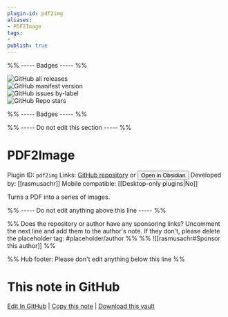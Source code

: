 ```yaml
---
plugin-id: pdf2img
aliases:
- PDF2Image
tags: 
- 
publish: true
---
```


%% ----- Badges ----- %%

![GitHub all releases](https://img.shields.io/github/downloads/rasmusachr/pdf2images/total?color=573E7A&logo=github&style=for-the-badge)   
![GitHub manifest version](https://img.shields.io/github/manifest-json/v/rasmusachr/pdf2images?color=573E7A&logo=github&style=for-the-badge)   
![GitHub issues by-label](https://img.shields.io/github/issues/rasmusachr/pdf2images/help%20wanted?color=573E7A&logo=github&style=for-the-badge)   
![GitHub Repo stars](https://img.shields.io/github/stars/rasmusachr/pdf2images?color=573E7A&logo=github&style=for-the-badge)

%% ----- Badges ----- %%

%% ----- Do not edit this section ----- %%

# PDF2Image

Plugin ID: `pdf2img`
Links: [GitHub repository](https://github.com/rasmusachr/pdf2images) or [<button id=HH>Open in Obsidian</button>](obsidian://show-plugin?id=pdf2img)
Developed by: [[rasmusachr]]
Mobile compatible: [[Desktop-only plugins|No]]

Turns a PDF into a series of images.

%% ----- Do not edit anything above this line ----- %% 

%% Does the repository or author have any sponsoring links? Uncomment the next line and add them to the author's note. If they don't, please delete the placeholder tag: #placeholder/author %%
%% ![[rasmusachr#Sponsor this author]] %%

%% Hub footer: Please don't edit anything below this line %%

# This note in GitHub

<span class="git-footer">[Edit In GitHub](https://github.dev/obsidian-community/obsidian-hub/blob/main/02%20-%20Community%20Expansions/02.05%20All%20Community%20Expansions/Plugins/pdf2img.md "git-hub-edit-note") | [Copy this note](https://raw.githubusercontent.com/obsidian-community/obsidian-hub/main/02%20-%20Community%20Expansions/02.05%20All%20Community%20Expansions/Plugins/pdf2img.md "git-hub-copy-note") | [Download this vault](https://github.com/obsidian-community/obsidian-hub/archive/refs/heads/main.zip "git-hub-download-vault") </span>
